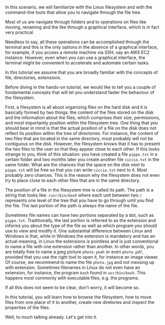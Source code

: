 In this scenario, we will familiarize with the Linux filesystem and with the command-line tools that allow you to navigate through the file tree.

Most of us are navigate through folders and to operations on files like moving, renaming and the like through a graphical interface, which is in fact very practical.

Needless to say, all these operations can be accomplished through the terminal and this is the only options in the absence of a graphical interface,
 for example, if you access a remote machine via SSH, say an AWS EC2 instance. 
 However, even when you can use a graphical interface, the terminal might be convenient to accelerate and automate certain tasks.

In this tutorial we assume that you are broadly familiar with the concepts of file, directories, extensions.    

Before diving in the hands-on tutorial, we would like to tell you a couple of fundamental concepts that will let you understand faster the behaviour of the filesystem.

First, a filesystem is all about organizing files on the hard disk and it is basically formed by two things: the content of the files stored on the disk and the information about the files,
 which comprises their size, permissions, and most importantly position within the filesystem tree. One thing that you should bear in mind is that the actual position of a file on the disk
  does not reflect its position within the tree of directories. For instance, the content of two files that are located in the same directory, most probably will not be contiguous on the disk. 
However, the filesystem knows that it has to present the two files to the user so that they appear close to each other. 
If this looks strange to you, think of this situation: you have created a file `pippo.txt` in a certain folder and two months later you create another file `ciccio.txt` in the same folder.
 What are the chances that the space on the disk next to `pippo.txt` will be free so that you can write `ciccio.txt` next to it. Most probably zero chances.
  This is the reason why the filesystem does not even try to place close to each other files that are in the same directory.

The position of a file in the filesystem tree is called its path. The path is a string that looks like: `/usr/bin/bash` where each unit between two `/` represents one level of the tree
 that you have to go through until you find the file. The last portion of the path is always the name of the file. 
 
Sometimes file names can have two portions separated by a dot, such as `pippo.txt`.
Traditionally, the last portion is referred to as the extension and informs you about the type of the file as well as which program you should use to view and modify it.
One substantial difference between Linux and Windows is that, while in Windows the extension is mandatory and has an actual meaning,
 in Linux the extensions is pointless and is just conventional to name a file with one extension rather than another.
In other words, you are totally free to name a jpeg picture `photo.yeah` or even `photo.pdf`, provided that you use the right tool to open it, for instance an image viewer. 
Of course, we recommend to name the file `photo.jpg` and not messing up with extension. 
Sometimes filenames in Linux do not even have an extension, for instance, the program `bash` found in `usr/bin/bash`. This happens most commonly with executable files, e.g. the programs.

If all this does not seem to be clear, don't worry, it will become so.  

In this tutorial, you will learn how to browse the filesystem, how to move files from one place of it to another, create new diretories and inspect the properties of the files.

Well, to much talking already. Let's get into it.

